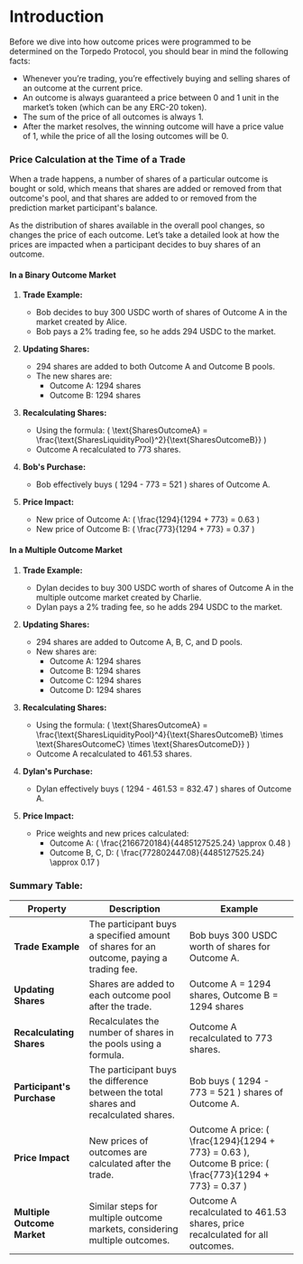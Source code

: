 # Introduction

Before we dive into how outcome prices were programmed to be determined on the Torpedo Protocol, you should bear in mind the following facts:

- Whenever you’re trading, you’re effectively buying and selling shares of an outcome at the current price.
- An outcome is always guaranteed a price between 0 and 1 unit in the market’s token (which can be any ERC-20 token).
- The sum of the price of all outcomes is always 1.
- After the market resolves, the winning outcome will have a price value of 1, while the price of all the losing outcomes will be 0.


### Price Calculation at the Time of a Trade

When a trade happens, a number of shares of a particular outcome is bought or sold, which means that shares are added or removed from that outcome's pool, and that shares are added to or removed from the prediction market participant's balance.

As the distribution of shares available in the overall pool changes, so changes the price of each outcome. Let’s take a detailed look at how the prices are impacted when a participant decides to buy shares of an outcome.

#### In a Binary Outcome Market

1. **Trade Example:**
   - Bob decides to buy 300 USDC worth of shares of Outcome A in the market created by Alice.
   - Bob pays a 2% trading fee, so he adds 294 USDC to the market.

2. **Updating Shares:**
   - 294 shares are added to both Outcome A and Outcome B pools.
   - The new shares are:
     - Outcome A: 1294 shares
     - Outcome B: 1294 shares

3. **Recalculating Shares:**
   - Using the formula: 
     \( \text{SharesOutcomeA} = \frac{\text{SharesLiquidityPool}^2}{\text{SharesOutcomeB}} \)
   - Outcome A recalculated to 773 shares.

4. **Bob's Purchase:**
   - Bob effectively buys \( 1294 - 773 = 521 \) shares of Outcome A.

5. **Price Impact:**
   - New price of Outcome A: \( \frac{1294}{1294 + 773} = 0.63 \)
   - New price of Outcome B: \( \frac{773}{1294 + 773} = 0.37 \)

#### In a Multiple Outcome Market

1. **Trade Example:**
   - Dylan decides to buy 300 USDC worth of shares of Outcome A in the multiple outcome market created by Charlie.
   - Dylan pays a 2% trading fee, so he adds 294 USDC to the market.

2. **Updating Shares:**
   - 294 shares are added to Outcome A, B, C, and D pools.
   - New shares are:
     - Outcome A: 1294 shares
     - Outcome B: 1294 shares
     - Outcome C: 1294 shares
     - Outcome D: 1294 shares

3. **Recalculating Shares:**
   - Using the formula:
     \( \text{SharesOutcomeA} = \frac{\text{SharesLiquidityPool}^4}{\text{SharesOutcomeB} \times \text{SharesOutcomeC} \times \text{SharesOutcomeD}} \)
   - Outcome A recalculated to 461.53 shares.

4. **Dylan's Purchase:**
   - Dylan effectively buys \( 1294 - 461.53 = 832.47 \) shares of Outcome A.

5. **Price Impact:**
   - Price weights and new prices calculated:
     - Outcome A: \( \frac{2166720184}{4485127525.24} \approx 0.48 \)
     - Outcome B, C, D: \( \frac{772802447.08}{4485127525.24} \approx 0.17 \)

### Summary Table:

| Property                   | Description                                                                                                                                                                                                                                 | Example                                                                                   |
|----------------------------|---------------------------------------------------------------------------------------------------------------------------------------------------------------------------------------------------------------------------------------------|-------------------------------------------------------------------------------------------|
| **Trade Example**          | The participant buys a specified amount of shares for an outcome, paying a trading fee.                                                                                                                                                       | Bob buys 300 USDC worth of shares for Outcome A.                                           |
| **Updating Shares**        | Shares are added to each outcome pool after the trade.                                                                                                                                                                                       | Outcome A = 1294 shares, Outcome B = 1294 shares                                           |
| **Recalculating Shares**   | Recalculates the number of shares in the pools using a formula.                                                                                                                                                                               | Outcome A recalculated to 773 shares.                                                      |
| **Participant's Purchase** | The participant buys the difference between the total shares and recalculated shares.                                                                                                                                                         | Bob buys \( 1294 - 773 = 521 \) shares of Outcome A.                                       |
| **Price Impact**           | New prices of outcomes are calculated after the trade.                                                                                                                                                                                        | Outcome A price: \( \frac{1294}{1294 + 773} = 0.63 \), Outcome B price: \( \frac{773}{1294 + 773} = 0.37 \) |
| **Multiple Outcome Market**| Similar steps for multiple outcome markets, considering multiple outcomes.                                                                                                                                                                    | Outcome A recalculated to 461.53 shares, price recalculated for all outcomes.              |





 
​
